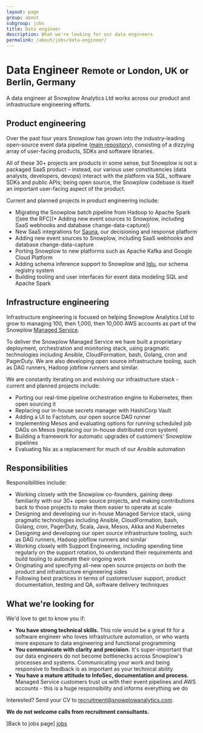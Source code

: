 ```yaml
---
layout: page
group: about
subgroup: jobs
title: Data engineer
description: What we're looking for our data engineers
permalink: /about/jobs/data-engineer/
---
```


<h1>Data Engineer <small>Remote or London, UK or Berlin, Germany</small></h1>

A data engineer at Snowplow Analytics Ltd works across our product and infrastructure engineering efforts.

## Product engineering

Over the past four years Snowplow has grown into the industry-leading open-source event data pipeline ([main repository](https://github.com/snowplow/snowplow)), consisting of a dizzying array of user-facing products, SDKs and software libraries.

All of these 30+ projects are products in some sense, but Snowplow is not a packaged SaaS product – instead, our various user constituencies (data analysts, developers, devops) interact with the platform via SQL, software SDKs and public APIs; being open source, the Snowplow codebase is itself an important user-facing aspect of the product.

Current and planned projects in product engineering include:

* Migrating the Snowplow batch pipeline from Hadoop to Apache Spark ([see the RFC](* Adding new event sources to Snowplow, including SaaS webhooks and database change-data-capture))
* New SaaS integrations for [Sauna](https://github.com/snowplow/sauna), our decisioning and response platform
* Adding new event sources to Snowplow, including SaaS webhooks and database change-data-capture
* Porting Snowplow to new platforms such as Apache Kafka and Google Cloud Platform
* Adding schema inference support to Snowplow and [Iglu](https://github.com/snowplow/iglu), our schema registry system
* Building tooling and user interfaces for event data modeling SQL and Apache Spark

## Infrastructure engineering

Infrastructure engineering is focused on helping Snowplow Analytics Ltd to grow to managing 100, then 1,000, then 10,000 AWS accounts as part of the Snowplow [Managed Service](http://snowplowanalytics.com/trial/).

To deliver the Snowplow Managed Service we have built a proprietary deployment, orchestration and monitoring stack, using pragmatic technologies including Ansible, CloudFormation, bash, Golang, cron and PagerDuty. We are also developing open source infrastructure tooling, such as DAG runners, Hadoop jobflow runners and similar.

We are constantly iterating on and evolving our infrastructure stack - current and planned projects include:

* Porting our real-time pipeline orchestration engine to Kubernetes, then open sourcing it
* Replacing our in-house secrets manager with HashiCorp Vault
* Adding a UI to Factotum, our open source DAG runner
* Implementing Mesos and evaluating options for running scheduled job DAGs on Mesos (replacing our in-house distributed cron system)
* Building a framework for automatic upgrades of customers' Snowplow pipelines
* Evaluating Nix as a replacement for much of our Ansible automation

## Responsibilities

Responsibilities include:

* Working closely with the Snowplow co-founders, gaining deep familiarity with our 30+ open source projects, and making contributions back to those projects to make them easier to operate at scale
* Designing and developing our in-house Managed Service stack, using pragmatic technologies including Ansible, CloudFormation, bash, Golang, cron, PagerDuty, Scala, Java, Mesos, Akka and Kubernetes
* Designing and developing our open source infrastructure tooling, such as DAG runners, Hadoop jobflow runners and similar 
* Working closely with Support Engineering, including spending time regularly on the support rotation, to understand their requirements and build tooling to automate their ongoing work
* Originating and specifying all-new open source projects on both the product and infrastructure engineering sides
* Following best practices in terms of customer/user support, product documentation, testing and QA, software delivery techniques

## What we're looking for

We'd love to get to know you if:

* **You have strong technical skills.** This role would be a great fit for a software engineer who loves infrastructure automation, or who wants more exposure to data engineering and functional programming
* **You communicate with clarity and precision.** It's super-important that our data engineers do not become bottlenecks across Snowplow's processes and systems. Communicating your work and being responsive to feedback is as important as your technical ability
* **You have a mature attitude to InfoSec, documentation and process.** Managed Service customers trust us with their event pipelines and AWS accounts - this is a huge responsibility and informs everything we do

Interested? Send your CV to recruitment@snowplowanalytics.com.

<strong>We do not welcome calls from recruitment consultants.</strong>

[Back to jobs page] [jobs]

[jobs]: /about/jobs.html
